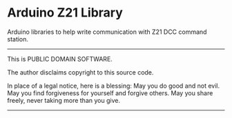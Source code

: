 Arduino Z21 Library
========================

Arduino libraries to help write communication with Z21 DCC command station.

*********************************************************************
This is PUBLIC DOMAIN SOFTWARE.

The author disclaims copyright to this source code.

In place of a legal notice, here is a blessing:
    May you do good and not evil.
    May you find forgiveness for yourself and forgive others.
    May you share freely, never taking more than you give.

*********************************************************************
